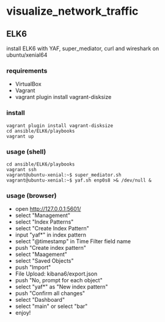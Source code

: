 # visualize_network_traffic
## ELK6
install ELK6 with YAF, super_mediator, curl and wireshark on ubuntu/xenial64

### requirements
* VirtualBox
* Vagrant
* vagrant plugin install vagrant-disksize

### install
    vagrant plugin install vagrant-disksize
    cd ansible/ELK6/playbooks
    vagrant up

### usage (shell)
    cd ansible/ELK6/playbooks
    vagrant ssh
    vagrant@ubuntu-xenial:~$ super_mediator.sh
    vagrant@ubuntu-xenial:~$ yaf.sh enp0s8 >& /dev/null &

### usage (browser)
- open http://127.0.0.1:5601/
- select "Management"
- select "Index Patterns"
- select "Create Index Pattern"
- input "yaf*" in index pattern
- select "@timestamp" in Time Filter field name
- push "Create index pattern"
- select "Maagement"
- select "Saved Objects"
- push "Import"
- File Upload: kibana6/export.json
- push "No, prompt for each object"
- select "yaf*" as "New index pattern"
- push "Confirm all changes"
- select "Dashboard"
- select "main" or select "bar"
- enjoy!
